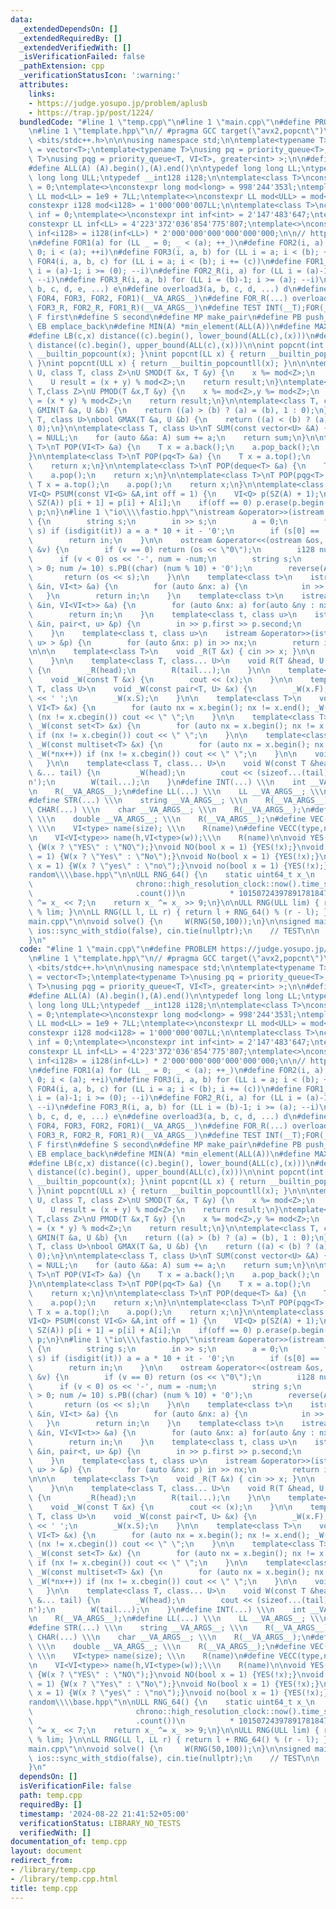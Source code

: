 ```yaml
---
data:
  _extendedDependsOn: []
  _extendedRequiredBy: []
  _extendedVerifiedWith: []
  _isVerificationFailed: false
  _pathExtension: cpp
  _verificationStatusIcon: ':warning:'
  attributes:
    links:
    - https://judge.yosupo.jp/problem/aplusb
    - https://trap.jp/post/1224/
  bundledCode: "#line 1 \"temp.cpp\"\n#line 1 \"main.cpp\"\n#define PROBLEM https://judge.yosupo.jp/problem/aplusb\n\
    \n#line 1 \"template.hpp\"\n// #pragma GCC target(\"avx2,popcnt\")\n\n\n#include\
    \ <bits/stdc++.h>\n\n\nusing namespace std;\n\ntemplate<typename T>\nusing VI\
    \ = vector<T>;\ntemplate<typename T>\nusing pq = priority_queue<T>;\ntemplate<class\
    \ T>\nusing pqg = priority_queue<T, VI<T>, greater<int> >;\n\n#define SZ(A) ((int)(A).size())\n\
    #define ALL(A) (A).begin(),(A).end()\n\ntypedef long long LL;\ntypedef unsigned\
    \ long long ULL;\ntypedef __int128 i128;\n\ntemplate<class T>\nconstexpr T mod\
    \ = 0;\ntemplate<>\nconstexpr long mod<long> = 998'244'353l;\ntemplate<>\nconstexpr\
    \ LL mod<LL> = 1e9 + 7LL;\ntemplate<>\nconstexpr LL mod<ULL> = mod<LL>;\ntemplate<>\n\
    constexpr i128 mod<i128> = 1'000'000'007LL;\n\ntemplate<class T>\nconstexpr T\
    \ inf = 0;\ntemplate<>\nconstexpr int inf<int> = 2'147'483'647;\ntemplate<>\n\
    constexpr LL inf<LL> = 4'223'372'036'854'775'807;\ntemplate<>\nconstexpr i128\
    \ inf<i128> = i128(inf<LL>) * 2'000'000'000'000'000'000;\n\n// https://trap.jp/post/1224/\n\
    \n#define FOR1(a) for (LL _ = 0; _ < (a); ++_)\n#define FOR2(i, a) for (LL i =\
    \ 0; i < (a); ++i)\n#define FOR3(i, a, b) for (LL i = a; i < (b); ++i)\n#define\
    \ FOR4(i, a, b, c) for (LL i = a; i < (b); i += (c))\n#define FOR1_R(a) for (LL\
    \ i = (a)-1; i >= (0); --i)\n#define FOR2_R(i, a) for (LL i = (a)-1; i >= (0);\
    \ --i)\n#define FOR3_R(i, a, b) for (LL i = (b)-1; i >= (a); --i)\n#define overload4(a,\
    \ b, c, d, e, ...) e\n#define overload3(a, b, c, d, ...) d\n#define FOR(...) overload4(__VA_ARGS__,\
    \ FOR4, FOR3, FOR2, FOR1)(__VA_ARGS__)\n#define FOR_R(...) overload3(__VA_ARGS__,\
    \ FOR3_R, FOR2_R, FOR1_R)(__VA_ARGS__)\n#define TEST INT(__T);FOR(__T)\n\n#define\
    \ F first\n#define S second\n#define MP make_pair\n#define PB push_back\n#define\
    \ EB emplace_back\n#define MIN(A) *min_element(ALL(A))\n#define MAX(A) *max_element(ALL(A))\n\
    #define LB(c,x) distance((c).begin(), lower_bound(ALL(c),(x)))\n#define UB(c,x)\
    \ distance((c).begin(), upper_bound(ALL(c),(x)))\n\nint popcnt(int x) { return\
    \ __builtin_popcount(x); }\nint popcnt(LL x) { return __builtin_popcountll(x);\
    \ }\nint popcnt(ULL x) { return __builtin_popcountll(x); }\n\n\ntemplate<class\
    \ U, class T, class Z>\nU SMOD(T &x, T &y) {\n    x %= mod<Z>;\n    y %= mod<Z>;\n\
    \    U result = (x + y) % mod<Z>;\n    return result;\n}\ntemplate<class U,class\
    \ T,class Z>\nU PMOD(T &x,T &y) {\n    x %= mod<Z>,y %= mod<Z>;\n    U result\
    \ = (x * y) % mod<Z>;\n    return result;\n}\n\ntemplate<class T, class U>\nbool\
    \ GMIN(T &a, U &b) {\n    return ((a) > (b) ? (a) = (b), 1 : 0);\n}\n\ntemplate<class\
    \ T, class U>\nbool GMAX(T &a, U &b) {\n    return ((a) < (b) ? (a) = (b), 1 :\
    \ 0);\n}\n\ntemplate<class T, class U>\nT SUM(const vector<U> &A) {\n    T sum\
    \ = NULL;\n    for (auto &&a: A) sum += a;\n    return sum;\n}\n\ntemplate<class\
    \ T>\nT POP(VI<T> &a) {\n    T x = a.back();\n    a.pop_back();\n    return x;\n\
    }\n\ntemplate<class T>\nT POP(pq<T> &a) {\n    T x = a.top();\n    a.pop();\n\
    \    return x;\n}\n\ntemplate<class T>\nT POP(deque<T> &a) {\n    T x = a.front();\n\
    \    a.pop();\n    return x;\n}\n\ntemplate<class T>\nT POP(pqg<T> &a) {\n   \
    \ T x = a.top();\n    a.pop();\n    return x;\n}\n\ntemplate<class Q, class G>\n\
    VI<Q> PSUM(const VI<G> &A,int off = 1) {\n    VI<Q> p(SZ(A) + 1);\n    FOR(i,\
    \ SZ(A)) p[i + 1] = p[i] + A[i];\n    if(off == 0) p.erase(p.begin());\n    return\
    \ p;\n}\n#line 1 \"io\\\\fastio.hpp\"\nistream &operator>>(istream &in, i128 &a)\
    \ {\n        string s;\n        in >> s;\n        a = 0;\n        for (auto &it:\
    \ s) if (isdigit(it)) a = a * 10 + it - '0';\n        if (s[0] == '-') a *= -1;\n\
    \        return in;\n    }\n\n    ostream &operator<<(ostream &os, const i128\
    \ &v) {\n        if (v == 0) return (os << \"0\");\n        i128 num = v;\n  \
    \      if (v < 0) os << '-', num = -num;\n        string s;\n        for (; num\
    \ > 0; num /= 10) s.PB((char) (num % 10) + '0');\n        reverse(ALL(s));\n \
    \       return (os << s);\n    }\n\n    template<class t>\n    istream &operator>>(istream\
    \ &in, VI<t> &a) {\n        for (auto &nx: a) {\n            in >> nx;\n     \
    \   }\n        return in;\n    }\n    template<class t>\n    istream &operator>>(istream\
    \ &in, VI<VI<t>> &a) {\n        for (auto &nx: a) for(auto &ny : nx) in >> ny;\n\
    \        return in;\n    }\n    template<class t, class u>\n    istream &operator>>(istream\
    \ &in, pair<t, u> &p) {\n        in >> p.first >> p.second;\n        return in;\n\
    \    }\n    template<class t, class u>\n    istream &operator>>(istream &in, VI<pair<t,\
    \ u> > &p) {\n        for (auto &nx: p) in >> nx;\n        return in;\n    }\n\
    \n\n\n    template<class T>\n    void _R(T &x) { cin >> x; }\n\n    void R() {\n\
    \    }\n\n    template<class T, class... U>\n    void R(T &head, U &... tail)\
    \ {\n        _R(head);\n        R(tail...);\n    }\n\n    template<class T>\n\
    \    void _W(const T &x) {\n        cout << (x);\n    }\n\n    template<class\
    \ T, class U>\n    void _W(const pair<T, U> &x) {\n        _W(x.F);\n        cout\
    \ << ' ';\n        _W(x.S);\n    }\n\n    template<class T>\n    void _W(const\
    \ VI<T> &x) {\n        for (auto nx = x.begin(); nx != x.end(); _W(*nx++)) if\
    \ (nx != x.cbegin()) cout << \" \";\n    }\n\n    template<class T>\n    void\
    \ _W(const set<T> &x) {\n        for (auto nx = x.begin(); nx != x.end(); _W(*nx++))\
    \ if (nx != x.cbegin()) cout << \" \";\n    }\n\n    template<class T>\n    void\
    \ _W(const multiset<T> &x) {\n        for (auto nx = x.begin(); nx != x.end();\
    \ _W(*nx++)) if (nx != x.cbegin()) cout << \" \";\n    }\n\n    void W() {\n \
    \   }\n\n    template<class T, class... U>\n    void W(const T &head, const U\
    \ &... tail) {\n        _W(head);\n        cout << (sizeof...(tail) ? ' ' : '\\\
    n');\n        W(tail...);\n    }\n#define INT(...) \\\n    int __VA_ARGS__; \\\
    \n    R(__VA_ARGS__);\n#define LL(...) \\\n    LL __VA_ARGS__; \\\n    R(__VA_ARGS__);\n\
    #define STR(...) \\\n    string __VA_ARGS__; \\\n    R(__VA_ARGS__);\n#define\
    \ CHAR(...) \\\n    char __VA_ARGS__; \\\n    R(__VA_ARGS__);\n#define DB(...)\
    \ \\\n    double __VA_ARGS__; \\\n    R(__VA_ARGS__);\n#define VEC(type,name,size)\
    \ \\\n    VI<type> name(size); \\\n    R(name)\n#define VECC(type,name, h,w) \\\
    \n    VI<VI<type>> name(h,VI<type>(w));\\\n    R(name)\n\nvoid YES(bool x = 1)\
    \ {W(x ? \"YES\" : \"NO\");}\nvoid NO(bool x = 1) {YES(!x);}\nvoid Yes(bool x\
    \ = 1) {W(x ? \"Yes\" : \"No\");}\nvoid No(bool x = 1) {YES(!x);}\nvoid yes(bool\
    \ x = 1) {W(x ? \"yes\" : \"no\");}\nvoid no(bool x = 1) {YES(!x);}\n#line 2 \"\
    random\\\\base.hpp\"\n\nULL RNG_64() {\n    static uint64_t x_\n        = uint64_t(chrono::duration_cast<chrono::nanoseconds>(\n\
    \                       chrono::high_resolution_clock::now().time_since_epoch())\n\
    \                       .count())\n          * 10150724397891781847ULL;\n    x_\
    \ ^= x_ << 7;\n    return x_ ^= x_ >> 9;\n}\n\nULL RNG(ULL lim) { return RNG_64()\
    \ % lim; }\n\nLL RNG(LL l, LL r) { return l + RNG_64() % (r - l); }\n#line 6 \"\
    main.cpp\"\n\nvoid solve() {\n     W(RNG(50,100));\n}\n\nsigned main() {\n   \
    \ ios::sync_with_stdio(false), cin.tie(nullptr);\n    // TEST\n\n    solve();\n\
    }\n"
  code: "#line 1 \"main.cpp\"\n#define PROBLEM https://judge.yosupo.jp/problem/aplusb\n\
    \n#line 1 \"template.hpp\"\n// #pragma GCC target(\"avx2,popcnt\")\n\n\n#include\
    \ <bits/stdc++.h>\n\n\nusing namespace std;\n\ntemplate<typename T>\nusing VI\
    \ = vector<T>;\ntemplate<typename T>\nusing pq = priority_queue<T>;\ntemplate<class\
    \ T>\nusing pqg = priority_queue<T, VI<T>, greater<int> >;\n\n#define SZ(A) ((int)(A).size())\n\
    #define ALL(A) (A).begin(),(A).end()\n\ntypedef long long LL;\ntypedef unsigned\
    \ long long ULL;\ntypedef __int128 i128;\n\ntemplate<class T>\nconstexpr T mod\
    \ = 0;\ntemplate<>\nconstexpr long mod<long> = 998'244'353l;\ntemplate<>\nconstexpr\
    \ LL mod<LL> = 1e9 + 7LL;\ntemplate<>\nconstexpr LL mod<ULL> = mod<LL>;\ntemplate<>\n\
    constexpr i128 mod<i128> = 1'000'000'007LL;\n\ntemplate<class T>\nconstexpr T\
    \ inf = 0;\ntemplate<>\nconstexpr int inf<int> = 2'147'483'647;\ntemplate<>\n\
    constexpr LL inf<LL> = 4'223'372'036'854'775'807;\ntemplate<>\nconstexpr i128\
    \ inf<i128> = i128(inf<LL>) * 2'000'000'000'000'000'000;\n\n// https://trap.jp/post/1224/\n\
    \n#define FOR1(a) for (LL _ = 0; _ < (a); ++_)\n#define FOR2(i, a) for (LL i =\
    \ 0; i < (a); ++i)\n#define FOR3(i, a, b) for (LL i = a; i < (b); ++i)\n#define\
    \ FOR4(i, a, b, c) for (LL i = a; i < (b); i += (c))\n#define FOR1_R(a) for (LL\
    \ i = (a)-1; i >= (0); --i)\n#define FOR2_R(i, a) for (LL i = (a)-1; i >= (0);\
    \ --i)\n#define FOR3_R(i, a, b) for (LL i = (b)-1; i >= (a); --i)\n#define overload4(a,\
    \ b, c, d, e, ...) e\n#define overload3(a, b, c, d, ...) d\n#define FOR(...) overload4(__VA_ARGS__,\
    \ FOR4, FOR3, FOR2, FOR1)(__VA_ARGS__)\n#define FOR_R(...) overload3(__VA_ARGS__,\
    \ FOR3_R, FOR2_R, FOR1_R)(__VA_ARGS__)\n#define TEST INT(__T);FOR(__T)\n\n#define\
    \ F first\n#define S second\n#define MP make_pair\n#define PB push_back\n#define\
    \ EB emplace_back\n#define MIN(A) *min_element(ALL(A))\n#define MAX(A) *max_element(ALL(A))\n\
    #define LB(c,x) distance((c).begin(), lower_bound(ALL(c),(x)))\n#define UB(c,x)\
    \ distance((c).begin(), upper_bound(ALL(c),(x)))\n\nint popcnt(int x) { return\
    \ __builtin_popcount(x); }\nint popcnt(LL x) { return __builtin_popcountll(x);\
    \ }\nint popcnt(ULL x) { return __builtin_popcountll(x); }\n\n\ntemplate<class\
    \ U, class T, class Z>\nU SMOD(T &x, T &y) {\n    x %= mod<Z>;\n    y %= mod<Z>;\n\
    \    U result = (x + y) % mod<Z>;\n    return result;\n}\ntemplate<class U,class\
    \ T,class Z>\nU PMOD(T &x,T &y) {\n    x %= mod<Z>,y %= mod<Z>;\n    U result\
    \ = (x * y) % mod<Z>;\n    return result;\n}\n\ntemplate<class T, class U>\nbool\
    \ GMIN(T &a, U &b) {\n    return ((a) > (b) ? (a) = (b), 1 : 0);\n}\n\ntemplate<class\
    \ T, class U>\nbool GMAX(T &a, U &b) {\n    return ((a) < (b) ? (a) = (b), 1 :\
    \ 0);\n}\n\ntemplate<class T, class U>\nT SUM(const vector<U> &A) {\n    T sum\
    \ = NULL;\n    for (auto &&a: A) sum += a;\n    return sum;\n}\n\ntemplate<class\
    \ T>\nT POP(VI<T> &a) {\n    T x = a.back();\n    a.pop_back();\n    return x;\n\
    }\n\ntemplate<class T>\nT POP(pq<T> &a) {\n    T x = a.top();\n    a.pop();\n\
    \    return x;\n}\n\ntemplate<class T>\nT POP(deque<T> &a) {\n    T x = a.front();\n\
    \    a.pop();\n    return x;\n}\n\ntemplate<class T>\nT POP(pqg<T> &a) {\n   \
    \ T x = a.top();\n    a.pop();\n    return x;\n}\n\ntemplate<class Q, class G>\n\
    VI<Q> PSUM(const VI<G> &A,int off = 1) {\n    VI<Q> p(SZ(A) + 1);\n    FOR(i,\
    \ SZ(A)) p[i + 1] = p[i] + A[i];\n    if(off == 0) p.erase(p.begin());\n    return\
    \ p;\n}\n#line 1 \"io\\\\fastio.hpp\"\nistream &operator>>(istream &in, i128 &a)\
    \ {\n        string s;\n        in >> s;\n        a = 0;\n        for (auto &it:\
    \ s) if (isdigit(it)) a = a * 10 + it - '0';\n        if (s[0] == '-') a *= -1;\n\
    \        return in;\n    }\n\n    ostream &operator<<(ostream &os, const i128\
    \ &v) {\n        if (v == 0) return (os << \"0\");\n        i128 num = v;\n  \
    \      if (v < 0) os << '-', num = -num;\n        string s;\n        for (; num\
    \ > 0; num /= 10) s.PB((char) (num % 10) + '0');\n        reverse(ALL(s));\n \
    \       return (os << s);\n    }\n\n    template<class t>\n    istream &operator>>(istream\
    \ &in, VI<t> &a) {\n        for (auto &nx: a) {\n            in >> nx;\n     \
    \   }\n        return in;\n    }\n    template<class t>\n    istream &operator>>(istream\
    \ &in, VI<VI<t>> &a) {\n        for (auto &nx: a) for(auto &ny : nx) in >> ny;\n\
    \        return in;\n    }\n    template<class t, class u>\n    istream &operator>>(istream\
    \ &in, pair<t, u> &p) {\n        in >> p.first >> p.second;\n        return in;\n\
    \    }\n    template<class t, class u>\n    istream &operator>>(istream &in, VI<pair<t,\
    \ u> > &p) {\n        for (auto &nx: p) in >> nx;\n        return in;\n    }\n\
    \n\n\n    template<class T>\n    void _R(T &x) { cin >> x; }\n\n    void R() {\n\
    \    }\n\n    template<class T, class... U>\n    void R(T &head, U &... tail)\
    \ {\n        _R(head);\n        R(tail...);\n    }\n\n    template<class T>\n\
    \    void _W(const T &x) {\n        cout << (x);\n    }\n\n    template<class\
    \ T, class U>\n    void _W(const pair<T, U> &x) {\n        _W(x.F);\n        cout\
    \ << ' ';\n        _W(x.S);\n    }\n\n    template<class T>\n    void _W(const\
    \ VI<T> &x) {\n        for (auto nx = x.begin(); nx != x.end(); _W(*nx++)) if\
    \ (nx != x.cbegin()) cout << \" \";\n    }\n\n    template<class T>\n    void\
    \ _W(const set<T> &x) {\n        for (auto nx = x.begin(); nx != x.end(); _W(*nx++))\
    \ if (nx != x.cbegin()) cout << \" \";\n    }\n\n    template<class T>\n    void\
    \ _W(const multiset<T> &x) {\n        for (auto nx = x.begin(); nx != x.end();\
    \ _W(*nx++)) if (nx != x.cbegin()) cout << \" \";\n    }\n\n    void W() {\n \
    \   }\n\n    template<class T, class... U>\n    void W(const T &head, const U\
    \ &... tail) {\n        _W(head);\n        cout << (sizeof...(tail) ? ' ' : '\\\
    n');\n        W(tail...);\n    }\n#define INT(...) \\\n    int __VA_ARGS__; \\\
    \n    R(__VA_ARGS__);\n#define LL(...) \\\n    LL __VA_ARGS__; \\\n    R(__VA_ARGS__);\n\
    #define STR(...) \\\n    string __VA_ARGS__; \\\n    R(__VA_ARGS__);\n#define\
    \ CHAR(...) \\\n    char __VA_ARGS__; \\\n    R(__VA_ARGS__);\n#define DB(...)\
    \ \\\n    double __VA_ARGS__; \\\n    R(__VA_ARGS__);\n#define VEC(type,name,size)\
    \ \\\n    VI<type> name(size); \\\n    R(name)\n#define VECC(type,name, h,w) \\\
    \n    VI<VI<type>> name(h,VI<type>(w));\\\n    R(name)\n\nvoid YES(bool x = 1)\
    \ {W(x ? \"YES\" : \"NO\");}\nvoid NO(bool x = 1) {YES(!x);}\nvoid Yes(bool x\
    \ = 1) {W(x ? \"Yes\" : \"No\");}\nvoid No(bool x = 1) {YES(!x);}\nvoid yes(bool\
    \ x = 1) {W(x ? \"yes\" : \"no\");}\nvoid no(bool x = 1) {YES(!x);}\n#line 2 \"\
    random\\\\base.hpp\"\n\nULL RNG_64() {\n    static uint64_t x_\n        = uint64_t(chrono::duration_cast<chrono::nanoseconds>(\n\
    \                       chrono::high_resolution_clock::now().time_since_epoch())\n\
    \                       .count())\n          * 10150724397891781847ULL;\n    x_\
    \ ^= x_ << 7;\n    return x_ ^= x_ >> 9;\n}\n\nULL RNG(ULL lim) { return RNG_64()\
    \ % lim; }\n\nLL RNG(LL l, LL r) { return l + RNG_64() % (r - l); }\n#line 6 \"\
    main.cpp\"\n\nvoid solve() {\n     W(RNG(50,100));\n}\n\nsigned main() {\n   \
    \ ios::sync_with_stdio(false), cin.tie(nullptr);\n    // TEST\n\n    solve();\n\
    }\n"
  dependsOn: []
  isVerificationFile: false
  path: temp.cpp
  requiredBy: []
  timestamp: '2024-08-22 21:41:52+05:00'
  verificationStatus: LIBRARY_NO_TESTS
  verifiedWith: []
documentation_of: temp.cpp
layout: document
redirect_from:
- /library/temp.cpp
- /library/temp.cpp.html
title: temp.cpp
---
```


